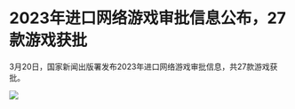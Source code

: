 # 2023年进口网络游戏审批信息公布，27款游戏获批

3月20日，国家新闻出版署发布2023年进口网络游戏审批信息，共27款游戏获批。

![](https://inews.gtimg.com/om_bt/OA4Gwj2BojPnxX8ovp0D4-5twjDuecMtYe63-Op5LGITQAA/1000)

